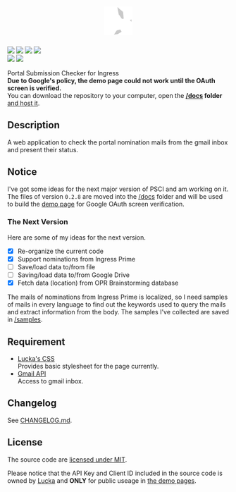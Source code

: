 <h1 align=center><img height=64px src="./src/logo.svg" link="#"/></h1>

[![](https://img.shields.io/badge/version-0.2.8-green.svg)](./CHANGELOG.md "Changelog") [![](https://img.shields.io/badge/demo-unavailable-red.svg)](https://lucka.moe/PSCI "Demo") [![](https://img.shields.io/badge/author-Lucka-2578B5.svg)](https://lucka.moe "Author") [![](https://img.shields.io/badge/license-MIT-A31F34.svg)](./LICENSE "License")  
[![](https://img.shields.io/badge/safari-support-brightgreen.svg)](https://www.apple.com/safari/ "Safari Support") [![](https://img.shields.io/badge/chrome-support-brightgreen.svg)]("https://www.google.com/chrome/ "Chrome Support")<!-- [![](https://img.shields.io/badge/firefox-support-brightgreen.svg)]("https://www.mozilla.org/firefox/ "Firefox Support") [![](https://img.shields.io/badge/edge-support-brightgreen.svg)]("https://www.microsoft.com/windows/microsoft-edge "Edge Support") [![](https://img.shields.io/badge/ie-broken-red.svg)]("http://microsoft.com/ie "IE Broken") [![](https://img.shields.io/badge/opera-support-brightgreen.svg)]("https://www.opera.com/ "Opera Support")-->

Portal Submission Checker for Ingress  
**Due to Google's policy, the demo page could not work until the OAuth screen is verified.**  
You can download the repository to your computer, open the **[/docs](./docs) folder** [and host it](https://developers.google.com/gmail/api/quickstart/js "Browser Quickstart | Gmail API | Google Developers").
</p>

## Description
A web application to check the portal nomination mails from the gmail inbox and present their status.

## Notice
I've got some ideas for the next major version of PSCI and am working on it. The files of version `0.2.8` are moved into the [/docs](./docs) folder and will be used to build the [demo page](https://lucka.moe/PSCI) for Google OAuth screen verification.

### The Next Version
Here are some of my ideas for the next version.
- [x] Re-organize the current code
- [x] Support nominations from Ingress Prime
- [ ] Save/load data to/from file
- [ ] Saving/load data to/from Google Drive
- [x] Fetch data (location) from OPR Brainstorming database

The mails of nominations from Ingress Prime is localized, so I need samples of mails in every language to find out the keywords used to query the mails and extract information from the body. The samples I've collected are saved in [/samples](./samples).

## Requirement
- [Lucka's CSS](https://github.com/lucka-me/toolkit/tree/master/Web/CSS)  
  Provides basic stylesheet for the page currently.
- [Gmail API](https://developers.google.com/gmail/api/)  
  Access to gmail inbox.

## Changelog
See [CHANGELOG.md](./CHANGELOG.md).

## License
The source code are [licensed under MIT](./LICENSE).

Please notice that the API Key and Client ID included in the source code is owned by [Lucka](https://github.com/lucka-me) and **ONLY** for public useage in [the demo pages](http://lucka.moe/PSCI/).
